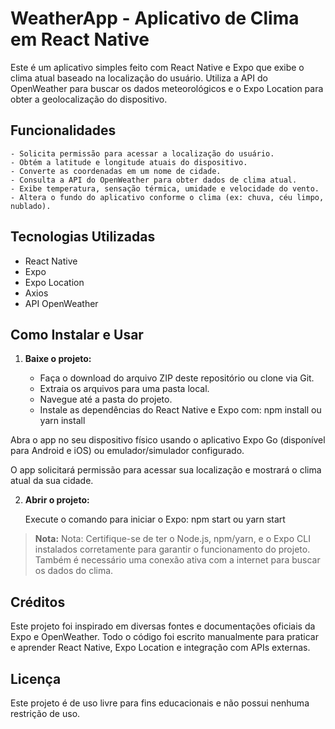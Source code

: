 
# WeatherApp - Aplicativo de Clima em React Native

Este é um aplicativo simples feito com React Native e Expo que exibe o clima atual baseado na localização do usuário. Utiliza a API do OpenWeather para buscar os dados meteorológicos e o Expo Location para obter a geolocalização do dispositivo.

## Funcionalidades

    - Solicita permissão para acessar a localização do usuário.
    - Obtém a latitude e longitude atuais do dispositivo.
    - Converte as coordenadas em um nome de cidade.
    - Consulta a API do OpenWeather para obter dados de clima atual.
    - Exibe temperatura, sensação térmica, umidade e velocidade do vento.
    - Altera o fundo do aplicativo conforme o clima (ex: chuva, céu limpo, nublado).
    

## Tecnologias Utilizadas

- React Native
- Expo
- Expo Location
- Axios
- API OpenWeather

## Como Instalar e Usar

1. **Baixe o projeto:**

    - Faça o download do arquivo ZIP deste repositório ou clone via Git.
    - Extraia os arquivos para uma pasta local.
    - Navegue até a pasta do projeto.
    - Instale as dependências do React Native e Expo com:
    npm install ou yarn install

Abra o app no seu dispositivo físico usando o aplicativo Expo Go (disponível para Android e iOS) ou emulador/simulador configurado.

O app solicitará permissão para acessar sua localização e mostrará o clima atual da sua cidade.

2. **Abrir o projeto:**

    Execute o comando para iniciar o Expo:
    npm start ou yarn start

> **Nota:** Nota: Certifique-se de ter o Node.js, npm/yarn, e o Expo CLI instalados corretamente para garantir o funcionamento do projeto. Também é necessário uma conexão ativa com a internet para buscar os dados do clima.

## Créditos
Este projeto foi inspirado em diversas fontes e documentações oficiais da Expo e OpenWeather. Todo o código foi escrito manualmente para praticar e aprender React Native, Expo Location e integração com APIs externas.

## Licença

Este projeto é de uso livre para fins educacionais e não possui nenhuma restrição de uso.
